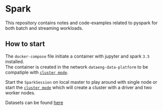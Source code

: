 # Spark
This repository contains notes and code-examples related to pyspark for both batch and streaming workloads.

## How to start
The `docker-compose` file initiate a container with jupyter and spark `3.5` installed.\
The container is created in the network `dataeng-data-platform` to be compatiple with [`cluster mode`](https://github.com/gkosia-dataeng/data-platform-infru/tree/main/spark-cluster-mode).

Start the `SparkSession` on local master to play around with single node or start the [`cluster mode`](https://github.com/gkosia-dataeng/data-platform-infru/tree/main/spark-cluster-mode) which will create a cluster with a driver and two worker nodes.


Datasets can be found [here](https://github.com/subhamkharwal/pyspark-zero-to-hero/tree/master/datasets)